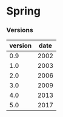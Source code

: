 # Spring

### Versions

version |	date
--------|-----
0.9     |	2002
1.0     |	2003
2.0     |	2006
3.0     |	2009
4.0     |	2013
5.0     |	2017








